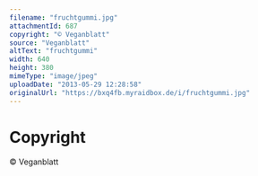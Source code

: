 ```yaml
---
filename: "fruchtgummi.jpg"
attachmentId: 687
copyright: "© Veganblatt"
source: "Veganblatt"
altText: "fruchtgummi"
width: 640
height: 380
mimeType: "image/jpeg"
uploadDate: "2013-05-29 12:28:58"
originalUrl: "https://bxq4fb.myraidbox.de/i/fruchtgummi.jpg"
---
```


# Copyright

© Veganblatt
